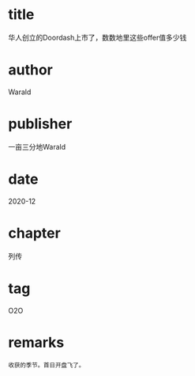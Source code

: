 # title
华人创立的Doordash上市了，数数地里这些offer值多少钱

# author
Warald

# publisher
一亩三分地Warald

# date
2020-12

# chapter
列传

# tag
O2O

# remarks
`收获的季节。首日开盘飞了。`
